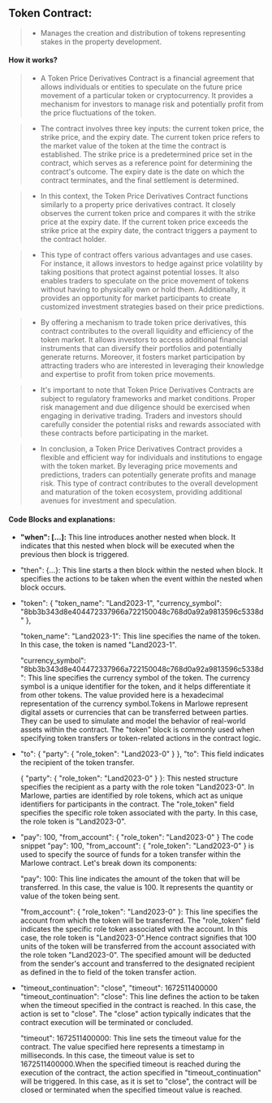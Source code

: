 __<h2>Token Contract:</h2>__
>
> - Manages the creation and distribution of tokens representing stakes in the property development.
>
#### How it works? 
>
> - A Token Price Derivatives Contract is a financial agreement that allows individuals or entities to speculate on the future price movement of a particular token or cryptocurrency. It provides a mechanism for investors to manage risk and potentially profit from the price fluctuations of the token.

> - The contract involves three key inputs: the current token price, the strike price, and the expiry date. The current token price refers to the market value of the token at the time the contract is established. The strike price is a predetermined price set in the contract, which serves as a reference point for determining the contract's outcome. The expiry date is the date on which the contract terminates, and the final settlement is determined.

> - In this context, the Token Price Derivatives Contract functions similarly to a property price derivatives contract. It closely observes the current token price and compares it with the strike price at the expiry date. If the current token price exceeds the strike price at the expiry date, the contract triggers a payment to the contract holder.

> - This type of contract offers various advantages and use cases. For instance, it allows investors to hedge against price volatility by taking positions that protect against potential losses. It also enables traders to speculate on the price movement of tokens without having to physically own or hold them. Additionally, it provides an opportunity for market participants to create customized investment strategies based on their price predictions.

> - By offering a mechanism to trade token price derivatives, this contract contributes to the overall liquidity and efficiency of the token market. It allows investors to access additional financial instruments that can diversify their portfolios and potentially generate returns. Moreover, it fosters market participation by attracting traders who are interested in leveraging their knowledge and expertise to profit from token price movements.

> - It's important to note that Token Price Derivatives Contracts are subject to regulatory frameworks and market conditions. Proper risk management and due diligence should be exercised when engaging in derivative trading. Traders and investors should carefully consider the potential risks and rewards associated with these contracts before participating in the market.

> - In conclusion, a Token Price Derivatives Contract provides a flexible and efficient way for individuals and institutions to engage with the token market. By leveraging price movements and predictions, traders can potentially generate profits and manage risk. This type of contract contributes to the overall development and maturation of the token ecosystem, providing additional avenues for investment and speculation.

#### Code Blocks and explanations:

- **"when": [...]:**
    This line introduces another nested when block.
    It indicates that this nested when block will be executed when the previous then block is triggered.

- "then": {...}:
    This line starts a then block within the nested when block.
    It specifies the actions to be taken when the event within the nested when block occurs.

- "token": {
                  "token_name": "Land2023-1",
                  "currency_symbol": "8bb3b343d8e404472337966a722150048c768d0a92a9813596c5338d"
                },

    "token_name": "Land2023-1": This line specifies the name of the token. In this case, the token is named "Land2023-1".

    "currency_symbol": "8bb3b343d8e404472337966a722150048c768d0a92a9813596c5338d": This line specifies the currency symbol of the token. The currency symbol is a unique identifier for the token, and it helps differentiate it from other tokens. The value provided here is a hexadecimal representation of the currency symbol.Tokens in Marlowe represent digital assets or currencies that can be transferred between parties. They can be used to simulate and model the behavior of real-world assets within the contract. The "token" block is commonly used when specifying token transfers or token-related actions in the contract logic.

- "to": { "party": { "role_token": "Land2023-0" } },
    "to": This field indicates the recipient of the token transfer.

    { "party": { "role_token": "Land2023-0" } }: This nested structure specifies the recipient as a party with the role token "Land2023-0".
    In Marlowe, parties are identified by role tokens, which act as unique identifiers for participants in the contract. The "role_token" field specifies the specific role token associated with the party. In this case, the role token is "Land2023-0".

 - "pay": 100, "from_account": { "role_token": "Land2023-0" }
    The code snippet "pay": 100, "from_account": { "role_token": "Land2023-0" } is used to specify the source of funds for a token transfer within the Marlowe contract. Let's break down its components:

    "pay": 100: This line indicates the amount of the token that will be transferred. In this case, the value is 100. It represents the quantity or value of the token being sent.

    "from_account": { "role_token": "Land2023-0" }: This line specifies the account from which the token will be transferred. The "role_token" field indicates the specific role token associated with the account. In this case, the role token is "Land2023-0".Hence contract signifies that 100 units of the token will be transferred from the account associated with the role token "Land2023-0". The specified amount will be deducted from the sender's account and transferred to the designated recipient as defined in the to field of the token transfer action.

-  "timeout_continuation": "close", "timeout": 1672511400000
    "timeout_continuation": "close": This line defines the action to be taken when the timeout specified in the contract is reached. In this case, the action is set to "close". The "close" action typically indicates that the contract execution will be terminated or concluded.

    "timeout": 1672511400000: This line sets the timeout value for the contract. The value specified here represents a timestamp in milliseconds. In this case, the timeout value is set to 1672511400000.When the specified timeout is reached during the execution of the contract, the action specified in "timeout_continuation" will be triggered. In this case, as it is set to "close", the contract will be closed or terminated when the specified timeout value is reached.